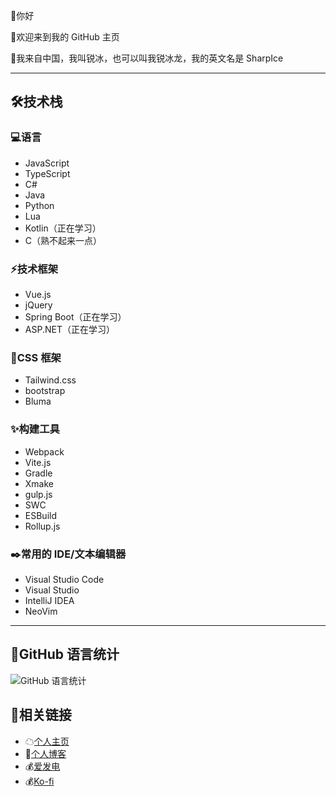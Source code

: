 👋你好

🤗欢迎来到我的 GitHub 主页

🧭我来自中国，我叫锐冰，也可以叫我锐冰龙，我的英文名是 SharpIce

---

## 🛠技术栈

### 💻️语言

- JavaScript
- TypeScript
- C#
- Java
- Python
- Lua
- Kotlin（正在学习）
- C（熟不起来一点）

### ⚡️技术框架

- Vue.js
- jQuery
- Spring Boot（正在学习）
- ASP.NET（正在学习）

### 🌸CSS 框架

- Tailwind.css
- bootstrap
- Bluma

### ✨️构建工具

- Webpack
- Vite.js
- Gradle
- Xmake
- gulp.js
- SWC
- ESBuild
- Rollup.js

### ✒️常用的 IDE/文本编辑器

- Visual Studio Code
- Visual Studio
- IntelliJ IDEA
- NeoVim

---

## 📝GitHub 语言统计
![GitHub 语言统计](https://github-readme-stats.vercel.app/api/top-langs/?username=FurryRbl&hide_border=true&layout=compact&langs_count=10&theme=ambient_gradient&card_width=480&locale=cn&exclude_repo=Shell_Hosts_Android,End,Chinese_software)

## 🔗相关链接
- ☁[个人主页](https://sharpice.top)
- 📖[个人博客](https://blog.sharpice.top)
- 💰️[爱发电](https://ifdian.net/a/SharpIce)
- 💰️[Ko-fi](https://ko-fi.com/S6S8L8OOP)
